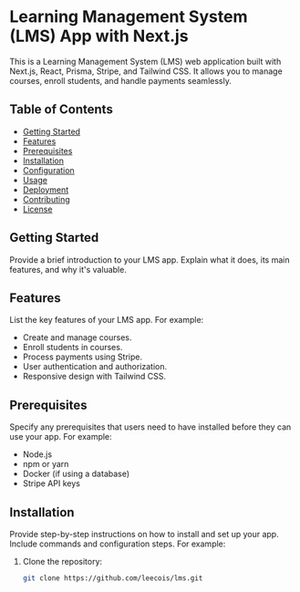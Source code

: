 # Learning Management System (LMS) App with Next.js

This is a Learning Management System (LMS) web application built with Next.js, React, Prisma, Stripe, and Tailwind CSS. It allows you to manage courses, enroll students, and handle payments seamlessly.

## Table of Contents

- [Getting Started](#getting-started)
- [Features](#features)
- [Prerequisites](#prerequisites)
- [Installation](#installation)
- [Configuration](#configuration)
- [Usage](#usage)
- [Deployment](#deployment)
- [Contributing](#contributing)
- [License](#license)

## Getting Started

Provide a brief introduction to your LMS app. Explain what it does, its main features, and why it's valuable.

## Features

List the key features of your LMS app. For example:

- Create and manage courses.
- Enroll students in courses.
- Process payments using Stripe.
- User authentication and authorization.
- Responsive design with Tailwind CSS.

## Prerequisites

Specify any prerequisites that users need to have installed before they can use your app. For example:

- Node.js
- npm or yarn
- Docker (if using a database)
- Stripe API keys

## Installation

Provide step-by-step instructions on how to install and set up your app. Include commands and configuration steps. For example:

1. Clone the repository:

   ```bash
   git clone https://github.com/leecois/lms.git

